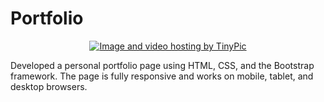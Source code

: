 # Portfolio



<center>
<a href="http://tinypic.com?ref=2n16h6g" target="_blank"><img src="http://i65.tinypic.com/2n16h6g.png" border="0" alt="Image and video hosting by TinyPic"></a></center>




Developed a personal portfolio page using HTML, CSS, and the Bootstrap framework. The page is fully responsive and works on mobile, tablet, and desktop browsers.
